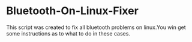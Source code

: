 # Bluetooth-On-Linux-Fixer
This script was created to fix all bluetooth problems on linux.You win get some instructions as to what to do in these cases.
